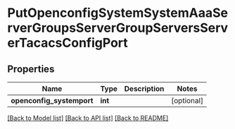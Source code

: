 # PutOpenconfigSystemSystemAaaServerGroupsServerGroupServersServerTacacsConfigPort

## Properties
Name | Type | Description | Notes
------------ | ------------- | ------------- | -------------
**openconfig_systemport** | **int** |  | [optional] 

[[Back to Model list]](../README.md#documentation-for-models) [[Back to API list]](../README.md#documentation-for-api-endpoints) [[Back to README]](../README.md)


